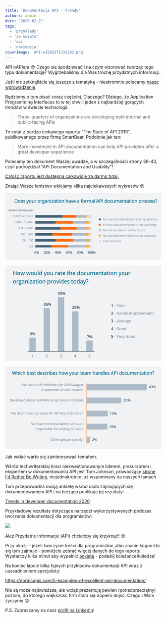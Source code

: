 ```yaml
---
title: 'Dokumentacja API - trendy'
authors: admin
date: '2020-02-21'
tags:
  - 'przyklady'
  - 'ze-swiata'
  - 'api'
  - 'narzedzia'
coverImage: 'API-e1582271331202.png'
---
```


API nAPIera 😉 Czego się spodziewać i na czym wzorować tworząc tego typu
dokumentację? Wygrzebaliśmy dla Was trochę przydatnych informacji.

<!--truncate-->

Jeśli nie zetknęliście się jeszcze z tematyką - nieskromnie polecamy
[nasze wprowadzenie](http://techwriter.pl/dokumentacja-api-czesc-1-definicja-i-rodzaje-api/).

Będziemy o tym pisać coraz częściej. Dlaczego? Dlatego, że Application
Programming Interfaces to w tej chwili jeden z najbardziej gorących trendów w
świecie technologii.

> Three-quarters of organizations are developing both internal and public-facing
> APIs

To cytat z bardzo ciekawego raportu "The State of API 2019", publikowanego przez
firmę SmartBear. Podobnie jak ten:

> More investment in API documentation can help API providers offer a great
> developer experience

Polecamy ten dokument Waszej uwadze, a w szczególności strony 39-43, czyli
podrozdział "API Documentation and Usability"!

[Całość raportu jest dostępna całkowicie za darmo tutaj.](https://static1.smartbear.co/smartbearbrand/media/pdf/smartbear_state_of_api_2019.pdf)

Znając Wasze lenistwo wklejamy kilka najciekawszych wykresów 😉

![](images/API-documentation-process.png)

![](images/API-documentation-quality.png)

![](images/API-documentation-handling.png)

Jak widać warto się zainteresować tematem.

Wśród techwriterskiej braci niekwestionowanym liderem, prekursorem i ekspertem w
dokumentowaniu API jest Tom Johnson, prowadzący
[stronę I'd Rather Be Writing](https://idratherbewriting.com), niejednokrotnie
już wspominany na naszych łamach.

Tom przeprowadza swoją ankietę wśród osób zajmujących się dokumentowaniem API i
na bieżąco publikuje jej rezultaty:

[Trends in developer documentation 2020](https://www.questionpro.com/t/PGhS9ZgCFE)

Przykładowe rezultaty dotyczące narzędzi wykorzystywanych podczas tworzenia
dokumentacji dla programistów:

![](images/Narzędzia-API-dokumentacja.png)

Ależ Przydatne Informacje (API) chciałoby się krzyknąć! 😊

Przy okazji - jeżeli tworzycie treści dla programistów, albo znacie kogoś kto
się tym zajmuje - pomóżcie zebrać więcej danych do tego raportu. Wystarczy kilka
minut aby wypełnić
[ankietę](https://www.questionpro.com/a/TakeSurvey?tt=qYKAPa%2BvYY4%3D) -
podeślij koleżance/koledze!

Na koniec łapcie kilka fajnych przykładów dokumentacji API wraz z uzasadnieniem
specjalisty:

https://nordicapis.com/5-examples-of-excellent-api-documentation/

Nie są może najświeższe, ale wciąż prezentują pewien (ponadprzeciętny) poziom,
do którego większość firm stara się dopiero dojść. Czego i Wam życzymy 😊

P.S. Zapraszamy na nasz
[profil na LinkedIn](https://www.linkedin.com/company/techwriter-pl)!
